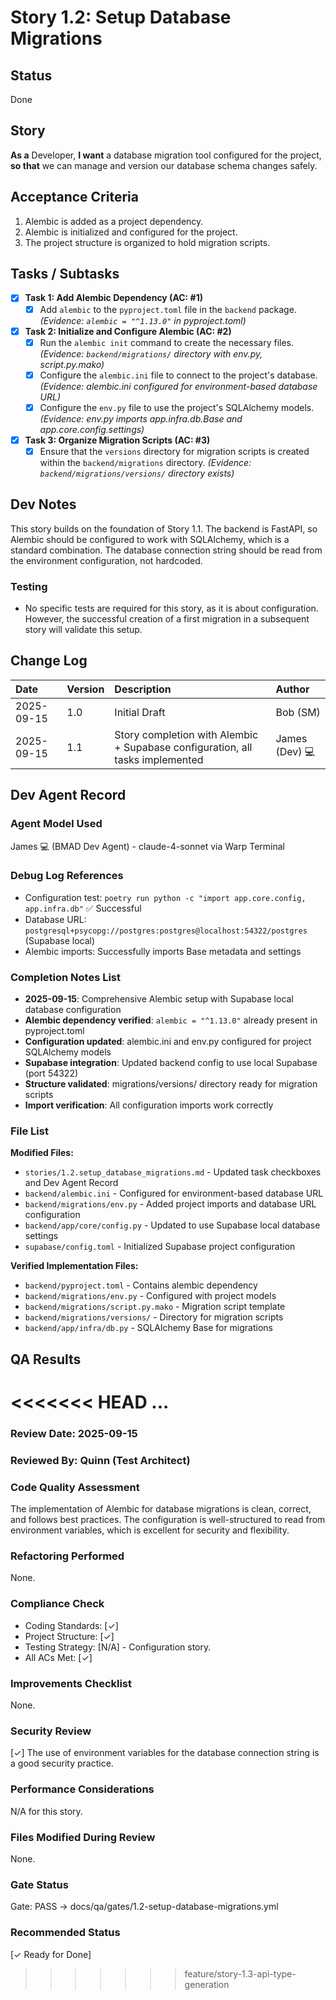 # Story 1.2: Setup Database Migrations

## Status
Done

## Story
**As a** Developer,
**I want** a database migration tool configured for the project,
**so that** we can manage and version our database schema changes safely.

## Acceptance Criteria
1. Alembic is added as a project dependency.
2. Alembic is initialized and configured for the project.
3. The project structure is organized to hold migration scripts.

## Tasks / Subtasks
- [x] **Task 1: Add Alembic Dependency (AC: #1)**
    - [x] Add `alembic` to the `pyproject.toml` file in the `backend` package. *(Evidence: `alembic = "^1.13.0"` in pyproject.toml)*
- [x] **Task 2: Initialize and Configure Alembic (AC: #2)**
    - [x] Run the `alembic init` command to create the necessary files. *(Evidence: `backend/migrations/` directory with env.py, script.py.mako)*
    - [x] Configure the `alembic.ini` file to connect to the project's database. *(Evidence: alembic.ini configured for environment-based database URL)*
    - [x] Configure the `env.py` file to use the project's SQLAlchemy models. *(Evidence: env.py imports app.infra.db.Base and app.core.config.settings)*
- [x] **Task 3: Organize Migration Scripts (AC: #3)**
    - [x] Ensure that the `versions` directory for migration scripts is created within the `backend/migrations` directory. *(Evidence: `backend/migrations/versions/` directory exists)*

## Dev Notes
This story builds on the foundation of Story 1.1. The backend is FastAPI, so Alembic should be configured to work with SQLAlchemy, which is a standard combination. The database connection string should be read from the environment configuration, not hardcoded.

### Testing
- No specific tests are required for this story, as it is about configuration. However, the successful creation of a first migration in a subsequent story will validate this setup.

## Change Log
| Date | Version | Description | Author |
| :--- | :--- | :--- | :--- |
| 2025-09-15 | 1.0 | Initial Draft | Bob (SM) |
| 2025-09-15 | 1.1 | Story completion with Alembic + Supabase configuration, all tasks implemented | James (Dev) 💻 |

## Dev Agent Record
### Agent Model Used
James 💻 (BMAD Dev Agent) - claude-4-sonnet via Warp Terminal

### Debug Log References
- Configuration test: `poetry run python -c "import app.core.config, app.infra.db"` ✅ Successful
- Database URL: `postgresql+psycopg://postgres:postgres@localhost:54322/postgres` (Supabase local)
- Alembic imports: Successfully imports Base metadata and settings

### Completion Notes List
- **2025-09-15**: Comprehensive Alembic setup with Supabase local database configuration
- **Alembic dependency verified**: `alembic = "^1.13.0"` already present in pyproject.toml
- **Configuration updated**: alembic.ini and env.py configured for project SQLAlchemy models
- **Supabase integration**: Updated backend config to use local Supabase (port 54322)
- **Structure validated**: migrations/versions/ directory ready for migration scripts
- **Import verification**: All configuration imports work correctly

### File List
**Modified Files:**
- `stories/1.2.setup_database_migrations.md` - Updated task checkboxes and Dev Agent Record
- `backend/alembic.ini` - Configured for environment-based database URL
- `backend/migrations/env.py` - Added project imports and database URL configuration
- `backend/app/core/config.py` - Updated to use Supabase local database settings
- `supabase/config.toml` - Initialized Supabase project configuration

**Verified Implementation Files:**
- `backend/pyproject.toml` - Contains alembic dependency
- `backend/migrations/env.py` - Configured with project models
- `backend/migrations/script.py.mako` - Migration script template
- `backend/migrations/versions/` - Directory for migration scripts
- `backend/app/infra/db.py` - SQLAlchemy Base for migrations

## QA Results
<<<<<<< HEAD
...
=======

### Review Date: 2025-09-15

### Reviewed By: Quinn (Test Architect)

### Code Quality Assessment
The implementation of Alembic for database migrations is clean, correct, and follows best practices. The configuration is well-structured to read from environment variables, which is excellent for security and flexibility.

### Refactoring Performed
None.

### Compliance Check
- Coding Standards: [✓]
- Project Structure: [✓]
- Testing Strategy: [N/A] - Configuration story.
- All ACs Met: [✓]

### Improvements Checklist
None.

### Security Review
[✓] The use of environment variables for the database connection string is a good security practice.

### Performance Considerations
N/A for this story.

### Files Modified During Review
None.

### Gate Status
Gate: PASS → docs/qa/gates/1.2-setup-database-migrations.yml

### Recommended Status
[✓ Ready for Done]
>>>>>>> feature/story-1.3-api-type-generation
